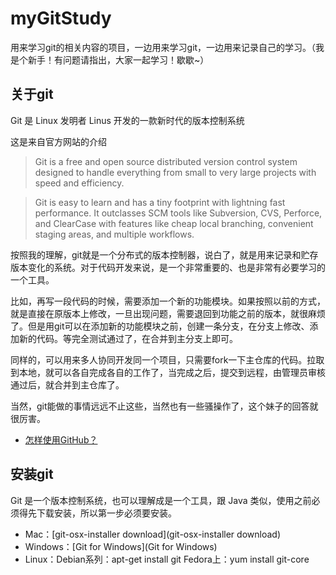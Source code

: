 # myGitStudy

用来学习git的相关内容的项目，一边用来学习git，一边用来记录自己的学习。（我是个新手！有问题请指出，大家一起学习！歇歇~）

## 关于git
 Git 是 Linux 发明者 Linus 开发的一款新时代的版本控制系统

 这是来自官方网站的介绍
>Git is a free and open source distributed version control system designed to handle everything from small to very large projects with speed and efficiency.

>Git is easy to learn and has a tiny footprint with lightning fast performance. It outclasses SCM tools like Subversion, CVS, Perforce, and ClearCase with features like cheap local branching, convenient staging areas, and multiple workflows.

 按照我的理解，git就是一个分布式的版本控制器，说白了，就是用来记录和贮存版本变化的系统。对于代码开发来说，是一个非常重要的、也是非常有必要学习的一个工具。

 比如，再写一段代码的时候，需要添加一个新的功能模块。如果按照以前的方式，就是直接在原版本上修改，一旦出现问题，需要退回到功能之前的版本，就很麻烦了。但是用git可以在添加新的功能模块之前，创建一条分支，在分支上修改、添加新的代码。等完全测试通过了，在合并到主分支上即可。

 同样的，可以用来多人协同开发同一个项目，只需要fork一下主仓库的代码。拉取到本地，就可以各自完成各自的工作了，当完成之后，提交到远程，由管理员审核通过后，就合并到主仓库了。

 当然，git能做的事情远远不止这些，当然也有一些骚操作了，这个妹子的回答就很厉害。
* [怎样使用GitHub？](https://www.zhihu.com/question/20070065/answer/79557687)

## 安装git
 Git 是一个版本控制系统，也可以理解成是一个工具，跟 Java 类似，使用之前必须得先下载安装，所以第一步必须要安装。
- Mac：[git-osx-installer download](git-osx-installer download)
- Windows：[Git for Windows](Git for Windows)
- Linux：Debian系列：apt-get install git
        Fedora上：yum install git-core

